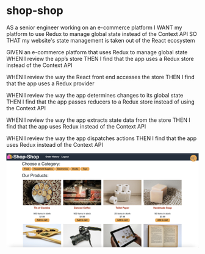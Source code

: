 # shop-shop

AS a senior engineer working on an e-commerce platform
I WANT my platform to use Redux to manage global state instead of the Context API
SO THAT my website's state management is taken out of the React ecosystem





GIVEN an e-commerce platform that uses Redux to manage global state
WHEN I review the app’s store
THEN I find that the app uses a Redux store instead of the Context API

WHEN I review the way the React front end accesses the store
THEN I find that the app uses a Redux provider

WHEN I review the way the app determines changes to its global state
THEN I find that the app passes reducers to a Redux store instead of using the Context API

WHEN I review the way the app extracts state data from the store
THEN I find that the app uses Redux instead of the Context API

WHEN I review the way the app dispatches actions
THEN I find that the app uses Redux instead of the Context API

![](images/shop-shop.png)